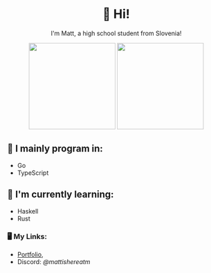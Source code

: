 <h1 align="center">👋 Hi!</h1>
<p align="center">I'm Matt, a high school student from Slovenia!</p>

<p align="center"><img height="200px" src="https://github-readme-stats.vercel.app/api?username=mattishere&show_icons=true&theme=catppuccin_mocha" /> <img  height="200px" src="https://github-readme-stats.vercel.app/api/top-langs/?username=mattishere&theme=catppuccin_mocha&hide=javascript&layout=donut" />

## 🍁 I mainly program in:
- Go
- TypeScript

## 📖 I'm currently learning:
- Haskell
- Rust

### 🖥 My Links:
- [Portfolio](https://matthere.net),
- Discord: *@mattishereatm*
